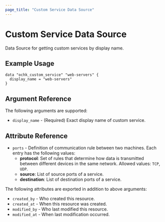 ```yaml
---
page_title: "Custom Service Data Source"
---
```


# Custom Service Data Source

Data Source for getting custom services by display name.

## Example Usage

```hcl
data "ochk_custom_service" "web-servers" {
  display_name = "web-servers"
}
```

## Argument Reference

The following arguments are supported:

* `display_name` - (Required) Exact display name of custom service.

## Attribute Reference

* `ports` - Definition of communication rule between two machines.
  Each entry has the following values:
  * **protocol**: Set of rules that determine how data is transmitted between different devices in the same network. Allowed values: `TCP`, `UDP`.
  * **source**: List of source ports of a service.
  * **destination**: List of destination ports of a service.

The following attributes are exported in addition to above arguments:
* `created_by` - Who created this resource.
* `created_at` - When this resource was created.
* `modified_by` - Who last modified this resource.
* `modified_at` - When last modification occurred.
